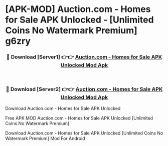 # [APK-MOD] Auction.com - Homes for Sale APK Unlocked - [Unlimited Coins No Watermark Premium] g6zry



<div align="center">
<h3>🔴 Download [Server1] 👉👉 <a href="https://momento.my/?title=Auction.com_-_Homes_for_Sale_APK_Unlocked">Auction.com - Homes for Sale APK Unlocked Mod Apk</a></h3><br>

<h3>🔴 Download [Server2] 👉👉 <a href="https://momento.my/?title=Auction.com_-_Homes_for_Sale_APK_Unlocked">Auction.com - Homes for Sale APK Unlocked Mod Apk</a></h3>
</div>



Download Auction.com - Homes for Sale APK Unlocked 

Free APK MOD Auction.com - Homes for Sale APK Unlocked [Unlimited Coins No Watermark Premium]

Download Auction.com - Homes for Sale APK Unlocked [Unlimited Coins No Watermark Premium] Mod For Android
